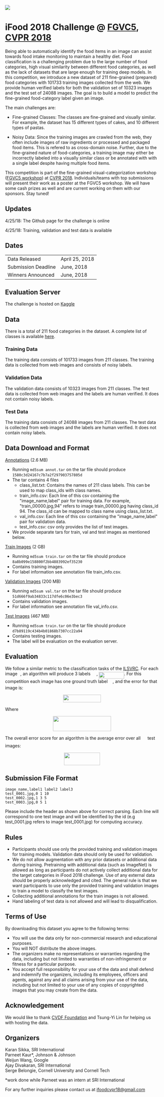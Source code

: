 <img src="https://rawgit.com/karansikka1/Foodx/master/assets/banner.png?invert_in_darkmode" align=middle/> 

# iFood 2018 Challenge @ [FGVC5](https://sites.google.com/view/fgvc5/home), [CVPR 2018](http://cvpr2018.thecvf.com/)
Being able to automatically identify the food items in an image can assist towards food intake monitoring to maintain a healthy diet. Food classification is a challenging problem due to the large number of food categories, high visual similarity between different food categories, as well as the lack of datasets that are large enough for training deep models. In this competition, we introduce a new dataset of 211 fine-grained (prepared) food categories with 101733 training images collected from the web. We provide human verified labels for both the validation set of 10323 images and the test set of 24088 images. The goal is to build a model to predict the fine-grained food-category label given an image.

The main challenges are:

* Fine-grained Classes: The classes are fine-grained and visually similar. For example, the dataset has 15 different types of cakes, and 10 different types of pastas.

* Noisy Data: Since the training images are crawled from the web, they often include images of raw ingredients or processed and packaged food items. This is refered to as cross-domain noise. Further, due to the fine-grained nature of food-categories, a training image may either be incorrectly labeled into a visually similar class or be annotated with with a single label despite having multiple food items. 

This competition is part of the fine-grained visual-categorization workshop ([FGVC5 workshop](https://sites.google.com/view/fgvc5/home)) at [CVPR 2018](http://cvpr2018.thecvf.com/). Individuals/teams with top submissions will present their work as a poster at the FGVC5 workshop. We will have some cash prizes as well and are current working on them with our sponsors. Stay tuned!

## Updates
4/25/18: The Github page for the challenge is online

4/25/18: Training, validation and test data is available

## Dates
|||
|------|---------------|
Data Released|April 25, 2018|
Submission Deadline|June, 2018|
Winners Announced|June, 2018|

## Evaluation Server
The challenge is hosted on [Kaggle](https://www.kaggle.com/c/ifood2018)

## Data
There is a total of 211 food categories in the dataset. A complete list of classes is available [here](https://rawgit.com/karansikka1/Foodx/master/class_list.txt).


### Training Data
The training data consists of 101733 images from 211 classes. The training data is collected from web images and consists of noisy labels.

### Validation Data
The validation data consists of 10323 images from 211 classes. The test data is collected from web images and the labels are human verified. It does not contain noisy labels.

### Test Data
The training data consists of 24088 images from 211 classes. The test data is collected from web images and the labels are human verified. It does not contain noisy labels.

## Data Download and Format
[Annotations](https://food-x.s3.amazonaws.com/annot.tar) (2.6 MB)
* Running `md5sum annot.tar` on the tar file should produce `1580c3d24167c7b7a2f297903757805d`
* The tar contains 4 files
     * class_list.txt: Contains the names of 211 class labels. This can be used to map class_ids with class names.
     * train_info.csv: Each line of this csv containing the "image_name,label" pair for training data. For example, "train_00000.jpg,94" refers to image train_00000.jpg having class_id 94. The class_id can be mapped to class name using class_list.txt.      
     * val_info.csv: Each line of this csv containing the "image_name,label" pair for validation data.
     * test_info.csv: csv only provides the list of test images.
 * We provide separate tars for train, val and test images as mentioned below.

[Train Images](https://food-x.s3.amazonaws.com/train.tar) (2 GB)
* Running `md5sum train.tar` on the tar file should produce `8a8b099e158800f2bb4883992ef35230`
* Contains training images.
* For label information see annotation file train_info.csv. 

[Validation Images](https://food-x.s3.amazonaws.com/val.tar) (200 MB)
* Running `md5sum val.tar` on the tar file should produce `51d666f9ab34833c117dfe6c06e3bec3`
* Contains validation images.
* For label information see annotation file val_info.csv. 

[Test Images](https://food-x.s3.amazonaws.com/test.tar) (467 MB)
* Running `md5sum train.tar` on the tar file should produce `d7b89119c434b4b01868b7307cc22a94`
* Contains testing images.
* The label will be evaluation on the evaluation server.

## Evaluation
We follow a similar metric to the classification tasks of the [ILSVRC](http://image-net.org/challenges/LSVRC/2016/index#scene). For each image <img src="https://rawgit.com/visipedia/inat_comp/master/svgs/77a3b857d53fb44e33b53e4c8b68351a.svg?invert_in_darkmode" align=middle width=5.642109pt height=21.60213pt/>, an algorithm will produce 3 labels <img src="https://rawgit.com/visipedia/inat_comp/master/svgs/655bedbaf4a65f397b5041d0fdecde4c.svg?invert_in_darkmode" align=middle width=15.601905pt height=22.74591pt/>, <img src="https://rawgit.com/visipedia/inat_comp/master/svgs/946e592e2b2753a9272767ae3dd5b9a9.svg?invert_in_darkmode" align=middle width=82.4274pt height=21.60213pt/>. For this competition each image has one ground truth label <img src="https://rawgit.com/visipedia/inat_comp/master/svgs/681a37b53b66acbc455e39ca3e6f1c41.svg?invert_in_darkmode" align=middle width=12.444795pt height=14.10255pt/>, and the error for that image is:
<p align="center"><img src="https://rawgit.com/visipedia/inat_comp/master/svgs/7a42826f81c53c77e0fef3c827238d25.svg?invert_in_darkmode" align=middle width=123.403665pt height=24.865665pt/></p>
Where
<p align="center"><img src="https://rawgit.com/visipedia/inat_comp/master/svgs/7a45c501d5042bd031a267f008fa2ae6.svg?invert_in_darkmode" align=middle width=190.2021pt height=49.13139pt/></p>

The overall error score for an algorithm is the average error over all <img src="https://rawgit.com/visipedia/inat_comp/master/svgs/f9c4988898e7f532b9f826a75014ed3c.svg?invert_in_darkmode" align=middle width=14.94405pt height=22.38192pt/> test images:
<p align="center"><img src="https://rawgit.com/visipedia/inat_comp/master/svgs/444adcac0c7cbb4a8419ee1484625349.svg?invert_in_darkmode" align=middle width=118.05123pt height=41.069655pt/></p>


## Submission File Format
```
image_name,label1 label2 label3 
test_0001.jpg,0 1 10 
test_0002.jpg,1 3 5 
test_0003.jpg,0 5 1 
```

Please include the header as shown above for correct parsing. Each line will correspond to one test image and will be identified by the id (e.g test_0001.jpg refers to image test_0001.jpg) for computing accuracy.

## Rules

* Participants should use only the provided training and validation images for training models. Validation data should only be used for validation. 
* We do not allow augmentation with any prior datasets or additional data during training. Pretraining with additional data (such as ImageNet) is allowed as long as participants do not actively collect additional data for the target categories in iFood 2018 challenge. 
Use of any external data should be properly acknowledged and cited. The general rule is that we want participants to use only the provided training and validation images to train a model to classify the test images.
* Collecting additional annotations for the train images is not allowed. 
* Hand labeling of test data is not allowed and will lead to disqualification.
 


## Terms of Use
By downloading this dataset you agree to the following terms:

* You will use the data only for non-commercial research and educational purposes.
* You will NOT distribute the above images.
* The organizers make no representations or warranties regarding the data, including but not limited to warranties of non-infringement or fitness for a particular purpose.
* You accept full responsibility for your use of the data and shall defend and indemnify the  organizers, including its employees, officers and agents, against any and all claims arising from your use of the data, including but not limited to your use of any copies of copyrighted images that you may create from the data.

## Acknowledgement
We would like to thank [CVDF Foundation](http://www.cvdfoundation.org/) and Tsung-Yi Lin for helping us with hosting the data.

## Organizers
Karan Sikka, SRI International </br>
Parneet Kaur\*, Johnson \& Johnson </br>
Weijun Wang, Google </br>
Ajay Divakaran, SRI International </br>
Serge Belongie, Cornell University and Cornell Tech </br>

\*work done while Parneet was an intern at SRI International

For any further inquiries please contact us at ifoodcvpr18@gmail.com
